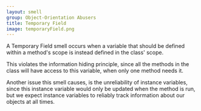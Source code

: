 ```yaml
---
layout: smell
group: Object-Orientation Abusers
title: Temporary Field
image: temporaryField.png
---
```

A Temporary Field smell occurs when a variable that should be defined within a method's scope is instead defined in the class' scope.

This violates the information hiding principle, since all the methods in the class will have access to this variable, when only one method needs it.

Another issue this smell causes, is the unreliability of instance variables, since this instance variable would only be updated when the method is run, but we expect instance variables to reliably track information about our objects at all times.